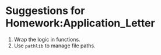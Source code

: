 # Suggestions for Homework:Application_Letter

1. Wrap the logic in functions.
2. Use `pathlib` to manage file paths.
